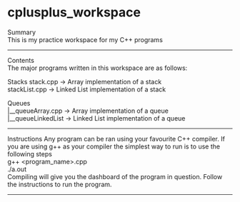 # cplusplus_workspace

Summary  
This is my practice workspace for my C++ programs  
_____________________________________________________________________________________________
Contents  
The major programs written in this workspace are as follows: 

Stacks
stack.cpp -> Array implementation of a stack  
stackList.cpp -> Linked List implementation of a stack

Queues  
|__queueArray.cpp -> Array implementation of a queue  
|__queueLinkedList -> Linked List implementation of a queue  
_____________________________________________________________________________________________
Instructions 
Any program can be ran using your favourite C++ compiler.
If you are using g++ as your compiler the simplest way to run is to use the following steps  
	g++ <program_name>.cpp  
	./a.out  
Compiling will give you the dashboard of the program in question. Follow the instructions to run the program.  
_____________________________________________________________________________________________
